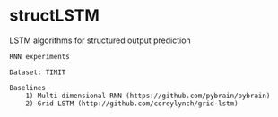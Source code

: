 # structLSTM
LSTM algorithms for structured output prediction
    
    RNN experiments

    Dataset: TIMIT

    Baselines
        1) Multi-dimensional RNN (https://github.com/pybrain/pybrain)
        2) Grid LSTM (http://github.com/coreylynch/grid-lstm)
